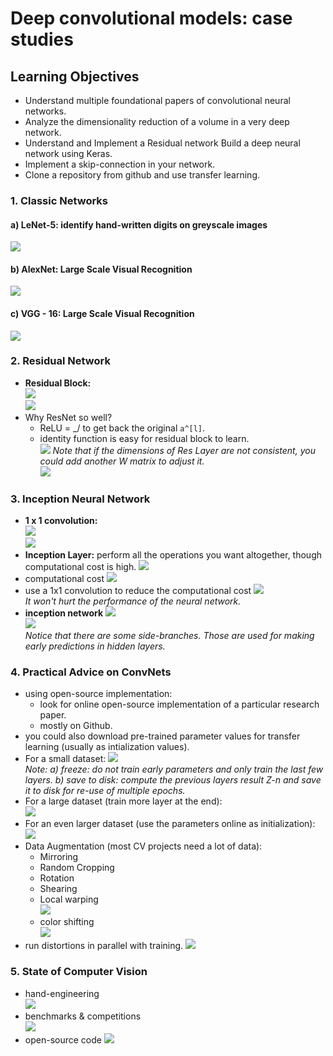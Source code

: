 # Deep convolutional models: case studies

## Learning Objectives 
* Understand multiple foundational papers of convolutional neural networks. 
* Analyze the dimensionality reduction of a volume in a very deep network. 
* Understand and Implement a Residual network
Build a deep neural network using Keras. 
* Implement a skip-connection in your network. 
* Clone a repository from github and use transfer learning. 

### 1. Classic Networks  
#### a) LeNet-5: identify hand-written digits on greyscale images  
![](./img/wk02_lenet_5.png)   

#### b) AlexNet: Large Scale Visual Recognition  
![](./img/wk02_alexnet.png)  

#### c) VGG - 16: Large Scale Visual Recognition  
![](./img/wk02_vgg_16.png)  

### 2. Residual Network 
* __Residual Block:__  
![](./img/wk02_resnet.png)  
![](./img/wk02_resnet2.png)  
* Why ResNet so well? 
	* ReLU = _/ to get back the original `a^[l]`.
	* identity function is easy for residual block to learn.   
	![](./img/wk02_resnet3.png)
	_Note that if the dimensions of Res Layer are not consistent, you could add another W matrix to adjust it._  
	![](./img/wk02_resnet4.png)   
	
### 3. Inception Neural Network 
* __1 x 1 convolution:__  
![](./img/wk02_1x1.png)  
![](./img/wk02_1x1_2.png)  
* __Inception Layer:__ perform all the operations you want altogether, though computational cost is high. 
![](./img/wk02_inception.png)  
* computational cost
![](./img/wk02_inception_comp_cost.png)  
* use a 1x1 convolution to reduce the computational cost 
![](./img/wk02_1x1_3.png)  
_It won't hurt the performance of the neural network._
* __inception network__
![](./img/wk02_inception2.png)  
![](./img/wk02_inception3.png)  
_Notice that there are some side-branches. Those are used for making early predictions in hidden layers._ 

### 4. Practical Advice on ConvNets
* using open-source implementation: 
	* look for online open-source implementation of a particular research paper. 
	* mostly on Github.  
* you could also download pre-trained parameter values for transfer learning (usually as intialization values).
* For a small dataset: 
![](./img/wk02_transfer_learning.png)  
_Note: a) freeze: do not train early parameters and only train the last few layers. b) save to disk: compute the previous layers result Z-n and save it to disk for re-use of multiple epochs._  
* For a large dataset (train more layer at the end):  
![](./img/wk02_transfer_learning2.png)  
* For an even larger dataset (use the parameters online as initialization): 
![](./img/wk02_transfer_learning3.png)  
* Data Augmentation (most CV projects need a lot of data): 
	* Mirroring 
	* Random Cropping 
	* Rotation 
	* Shearing 
	* Local warping   
	![](./img/wk02_data_augmentation.png) 
	* color shifting  
	![](./img/wk02_data_augmentation2.png)  
* run distortions in parallel with training. 
![](./img/wk02_data_augmentation3.png)  

### 5. State of Computer Vision 
* hand-engineering   
![](./img/wk02_cv_state.png)  
* benchmarks & competitions  
![](./img/wk02_cv_state2.png)   
* open-source code 
![](./img/wk02_cv_state3.png)  



 
